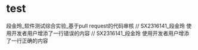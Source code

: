 # test
段金玲_软件测试综合实验_基于pull request的代码审核
//
SX2316141_段金玲 使用开发者用户增添了⼀⾏错误的内容
//
SX2316141_段金玲 使用开发者用户增添了⼀⾏正确的内容
